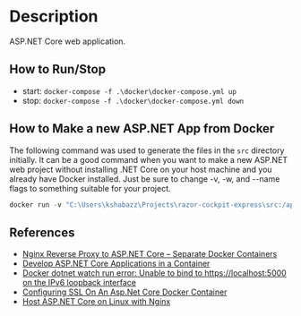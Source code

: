 # Description

ASP.NET Core web application.

## How to Run/Stop

* start: `docker-compose -f .\docker\docker-compose.yml up`
* stop: `docker-compose -f .\docker\docker-compose.yml down`

## How to Make a new ASP.NET App from Docker

The following command was used to generate the files in the `src` directory initially. It can be a good command when you want to 
make a new ASP.NET web project without installing .NET Core on your host machine and you already have Docker installed. Just be sure to change -v, -w, and --name flags to something suitable for your project.

```powershell
docker run -v "C:\Users\kshabazz\Projects\razor-cockpit-express\src:/app" -w "/app" --entrypoint=dotnet mcr.microsoft.com/dotnet/core/sdk:2.2 new web
```

## References

* [Nginx Reverse Proxy to ASP.NET Core – Separate Docker Containers](https://www.sep.com/sep-blog/2017/02/27/nginx-reverse-proxy-to-asp-net-core-separate-docker-containers/)
* [Develop ASP.NET Core Applications in a Container](https://github.com/dotnet/dotnet-docker/blob/master/samples/aspnetapp/aspnet-docker-dev-in-container.md)
* [Docker dotnet watch run error: Unable to bind to https://localhost:5000 on the IPv6 loopback interface](https://stackoverflow.com/questions/51188774/docker-dotnet-watch-run-error-unable-to-bind-to-https-localhost5000-on-the-i)
* [Configuring SSL On An Asp.Net Core Docker Container](https://dev.to/herocod3r/configuring-ssl-on-an-aspnet-core-docker-container-1c9l)
* [Host ASP.NET Core on Linux with Nginx](https://docs.microsoft.com/en-us/aspnet/core/host-and-deploy/linux-nginx?view=aspnetcore-2.2)